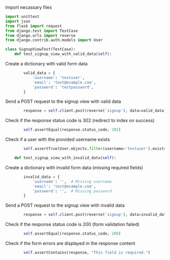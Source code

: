 Import necassary files
```python
import unittest
import json
from flask import request
from django.test import TestCase
from django.urls import reverse
from django.contrib.auth.models import User
```


```python
class SignupViewTest(TestCase):
    def test_signup_view_with_valid_data(self):
```

Create a dictionary with valid form data
```python
        valid_data = {
            'username': 'testuser',
            'email': 'test@example.com',
            'password': 'testpassword',
        }
```

Send a POST request to the signup view with valid data
```python
        response = self.client.post(reverse('signup'), data=valid_data)
```

Check if the response status code is 302 (redirect to index on success)
```python
        self.assertEqual(response.status_code, 302)
```

Check if a user with the provided username exists
```python
        self.assertTrue(User.objects.filter(username='testuser').exists())
```

```python
    def test_signup_view_with_invalid_data(self):
```

Create a dictionary with invalid form data (missing required fields)
```python
        invalid_data = {
            'username': '',  # Missing username
            'email': 'test@example.com',
            'password': '',  # Missing password
        }
```

Send a POST request to the signup view with invalid data
```python
        response = self.client.post(reverse('signup'), data=invalid_data)
```

Check if the response status code is 200 (form validation failed)
```python
        self.assertEqual(response.status_code, 200)
```

Check if the form errors are displayed in the response content
```python
        self.assertContains(response, "This field is required.")
```
